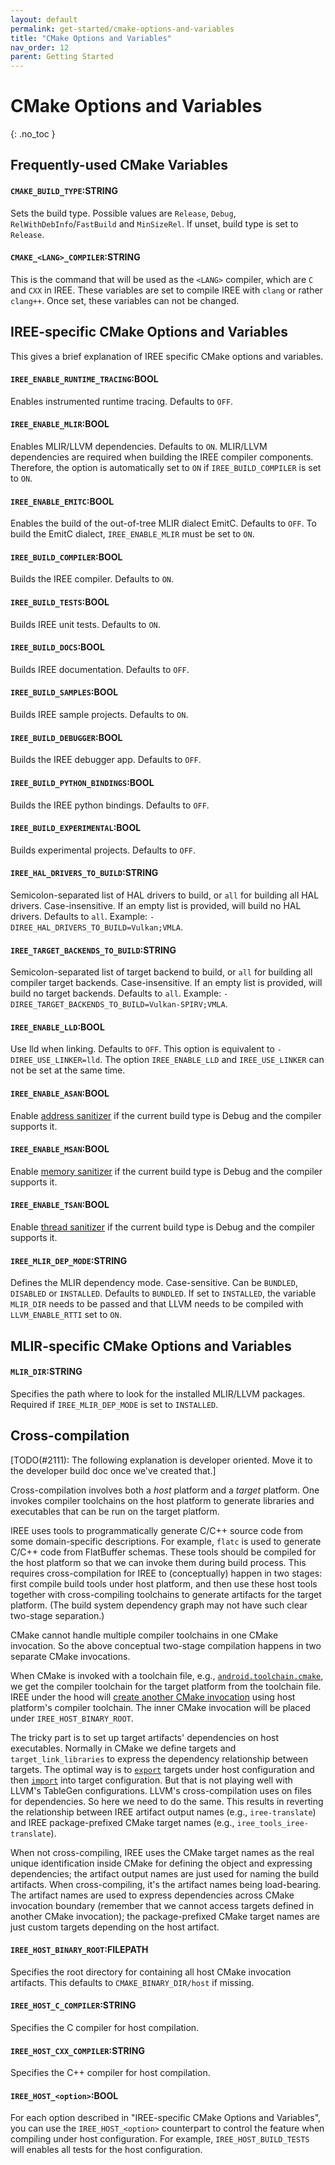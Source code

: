 ```yaml
---
layout: default
permalink: get-started/cmake-options-and-variables
title: "CMake Options and Variables"
nav_order: 12
parent: Getting Started
---
```


# CMake Options and Variables
{: .no_toc }

## Frequently-used CMake Variables

#### `CMAKE_BUILD_TYPE`:STRING

Sets the build type. Possible values are `Release`, `Debug`,
`RelWithDebInfo`/`FastBuild` and `MinSizeRel`. If unset, build type is set to
`Release`.

#### `CMAKE_<LANG>_COMPILER`:STRING

This is the command that will be used as the `<LANG>` compiler, which are `C`
and `CXX` in IREE. These variables are set to compile IREE with `clang` or
rather `clang++`. Once set, these variables can not be changed.

## IREE-specific CMake Options and Variables

This gives a brief explanation of IREE specific CMake options and variables.

#### `IREE_ENABLE_RUNTIME_TRACING`:BOOL

Enables instrumented runtime tracing. Defaults to `OFF`.

#### `IREE_ENABLE_MLIR`:BOOL

Enables MLIR/LLVM dependencies. Defaults to `ON`. MLIR/LLVM dependencies are
required when building the IREE compiler components. Therefore, the option is
automatically set to `ON` if `IREE_BUILD_COMPILER` is set to `ON`.

#### `IREE_ENABLE_EMITC`:BOOL

Enables the build of the out-of-tree MLIR dialect EmitC. Defaults to `OFF`. To
build the EmitC dialect, `IREE_ENABLE_MLIR` must be set to `ON`.

#### `IREE_BUILD_COMPILER`:BOOL

Builds the IREE compiler. Defaults to `ON`.

#### `IREE_BUILD_TESTS`:BOOL

Builds IREE unit tests. Defaults to `ON`.

#### `IREE_BUILD_DOCS`:BOOL

Builds IREE documentation. Defaults to `OFF`.

#### `IREE_BUILD_SAMPLES`:BOOL

Builds IREE sample projects. Defaults to `ON`.

#### `IREE_BUILD_DEBUGGER`:BOOL

Builds the IREE debugger app. Defaults to `OFF`.

#### `IREE_BUILD_PYTHON_BINDINGS`:BOOL

Builds the IREE python bindings. Defaults to `OFF`.

#### `IREE_BUILD_EXPERIMENTAL`:BOOL

Builds experimental projects. Defaults to `OFF`.

#### `IREE_HAL_DRIVERS_TO_BUILD`:STRING

Semicolon-separated list of HAL drivers to build, or `all` for building all HAL
drivers. Case-insensitive. If an empty list is provided, will build no HAL
drivers. Defaults to `all`. Example: `-DIREE_HAL_DRIVERS_TO_BUILD=Vulkan;VMLA`.

#### `IREE_TARGET_BACKENDS_TO_BUILD`:STRING

Semicolon-separated list of target backend to build, or `all` for building all
compiler target backends. Case-insensitive. If an empty list is provided, will
build no target backends. Defaults to `all`. Example:
`-DIREE_TARGET_BACKENDS_TO_BUILD=Vulkan-SPIRV;VMLA`.

#### `IREE_ENABLE_LLD`:BOOL

Use lld when linking. Defaults to `OFF`. This option is equivalent to
`-DIREE_USE_LINKER=lld`. The option `IREE_ENABLE_LLD` and `IREE_USE_LINKER` can
not be set at the same time.

#### `IREE_ENABLE_ASAN`:BOOL

Enable [address sanitizer](https://clang.llvm.org/docs/AddressSanitizer.html)
if the current build type is Debug and the compiler supports it.

#### `IREE_ENABLE_MSAN`:BOOL

Enable [memory sanitizer](https://clang.llvm.org/docs/MemorySanitizer.html)
if the current build type is Debug and the compiler supports it.

#### `IREE_ENABLE_TSAN`:BOOL

Enable [thread sanitizer](https://clang.llvm.org/docs/ThreadSanitizer.html)
if the current build type is Debug and the compiler supports it.

#### `IREE_MLIR_DEP_MODE`:STRING

Defines the MLIR dependency mode. Case-sensitive. Can be `BUNDLED`, `DISABLED`
or `INSTALLED`. Defaults to `BUNDLED`. If set to `INSTALLED`, the variable
`MLIR_DIR` needs to be passed and that LLVM needs to be compiled with
`LLVM_ENABLE_RTTI` set to `ON`.

## MLIR-specific CMake Options and Variables

#### `MLIR_DIR`:STRING

Specifies the path where to look for the installed MLIR/LLVM packages. Required
if `IREE_MLIR_DEP_MODE` is set to `INSTALLED`.

## Cross-compilation

[TODO(#2111): The following explanation is developer oriented. Move it to the
developer build doc once we've created that.]

Cross-compilation involves both a *host* platform and a *target* platform. One
invokes compiler toolchains on the host platform to generate libraries and
executables that can be run on the target platform.

IREE uses tools to programmatically generate C/C++ source code from some
domain-specific descriptions. For example, `flatc` is used to generate C/C++
code from FlatBuffer schemas. These tools should be compiled for the host
platform so that we can invoke them during build process. This requires
cross-compilation for IREE to (conceptually) happen in two stages: first compile
build tools under host platform, and then use these host tools together with
cross-compiling toolchains to generate artifacts for the target platform. (The
build system dependency graph may not have such clear two-stage separation.)

CMake cannot handle multiple compiler toolchains in one CMake invocation. So the
above conceptual two-stage compilation happens in two separate CMake
invocations.

When CMake is invoked with a toolchain file, e.g.,
[`android.toolchain.cmake`](https://android.googlesource.com/platform/ndk/+/master/build/cmake/android.toolchain.cmake),
we get the compiler toolchain for the target platform from the toolchain file.
IREE under the hood will
[create another CMake invocation](https://github.com/google/iree/blob/main/build_tools/cmake/iree_cross_compile.cmake)
using host platform's compiler toolchain. The inner CMake invocation will be
placed under `IREE_HOST_BINARY_ROOT`.

The tricky part is to set up target artifacts' dependencies on host executables.
Normally in CMake we define targets and `target_link_libraries` to express the
dependency relationship between targets. The optimal way is to
[`export`](https://cmake.org/cmake/help/latest/command/export.html) targets
under host configuration and then
[`import`](https://cmake.org/cmake/help/latest/command/add_executable.html?highlight=import#imported-executables)
into target configuration. But that is not playing well with LLVM's TableGen
configurations. LLVM's cross-compilation uses on files for dependencies. So here
we need to do the same. This results in reverting the relationship between IREE
artifact output names (e.g., `iree-translate`) and IREE package-prefixed CMake
target names (e.g., `iree_tools_iree-translate`).

When not cross-compiling, IREE uses the CMake target names as the real unique
identification inside CMake for defining the object and expressing dependencies;
the artifact output names are just used for naming the build artifacts. When
cross-compiling, it's the artifact names being load-bearing. The artifact names
are used to express dependencies across CMake invocation boundary (remember that
we cannot access targets defined in another CMake invocation); the
package-prefixed CMake target names are just custom targets depending on the
host artifact.

#### `IREE_HOST_BINARY_ROOT`:FILEPATH

Specifies the root directory for containing all host CMake invocation artifacts.
This defaults to `CMAKE_BINARY_DIR/host` if missing.

#### `IREE_HOST_C_COMPILER`:STRING

Specifies the C compiler for host compilation.

#### `IREE_HOST_CXX_COMPILER`:STRING

Specifies the C++ compiler for host compilation.

#### `IREE_HOST_<option>`:BOOL

For each option described in "IREE-specific CMake Options and Variables", you
can use the `IREE_HOST_<option>` counterpart to control the feature when
compiling under host configuration. For example, `IREE_HOST_BUILD_TESTS` will
enables all tests for the host configuration.